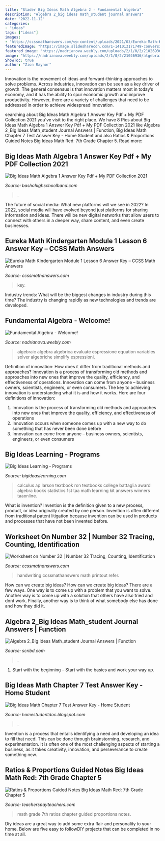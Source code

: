 ```yaml
---
title: "Slader Big Ideas Math Algebra 2 - Fundamental Algebra"
description: "Algebra 2_big ideas math_student journal answers"
date: "2022-11-12"
categories:
- "ideas"
tags: ["ideas"]
images:
- "https://ccssmathanswers.com/wp-content/uploads/2021/03/Eureka-Math-Kindergarten-Module-1-Lesson-6-Problem-Set-Answer-Key-1-1-266x300.png"
featuredImage: "https://image.slidesharecdn.com/1-141013171749-conversion-gate02/95/15-puzzle-time-1-638.jpg?cb=1413220691"
featured_image: "https://nadrianova.weebly.com/uploads/2/1/0/2/21026936/algebraic-expressions_orig.jpg"
image: "https://nadrianova.weebly.com/uploads/2/1/0/2/21026936/algebraic-expressions_orig.jpg"
ShowToc: true
author: "Zion Raynor"
---
```



Innovation is the movement of ideas and forward-thinking approaches to solve problems. Across industries, innovation can be seen as a key driver of growth. The general consensus is that innovation matters most in today’s economy, and it has the ability to spur economic growth and improve productivity. However, there are a variety of challenges that need to be addressed in order to achieve widespread innovation.

	

		
searching about Big Ideas Math Algebra 1 Answer Key Pdf + My PDF Collection 2021 you've visit to the right place. We have 8 Pics about Big Ideas Math Algebra 1 Answer Key Pdf + My PDF Collection 2021 like Algebra 2_Big Ideas Math_student Journal Answers | Function, Big Ideas Math Chapter 7 Test Answer Key - Home Student and also Ratios &amp; Proportions Guided Notes Big Ideas Math Red: 7th Grade Chapter 5. Read more:
		
    
## Big Ideas Math Algebra 1 Answer Key Pdf + My PDF Collection 2021

<img loading=lazy src="https://image.slidesharecdn.com/1-141013171749-conversion-gate02/95/15-puzzle-time-1-638.jpg?cb=1413220691" onerror="this.onerror=null;this.src='https://tse1.mm.bing.net/th?id=OIP.l8cOCcwajNPThwZEUOjdFAHaJl&amp;pid=15.1';" alt="Big Ideas Math Algebra 1 Answer Key Pdf + My PDF Collection 2021">

_Source: bashahighschoolband.com_

>. 

	

The future of social media: What new platforms will we see in 2022?
In 2022, social media will have evolved beyond just platforms for sharing information and ideas. There will be new digital networks that allow users to connect with others in a deeper way, share content, and even create businesses.

    
## Eureka Math Kindergarten Module 1 Lesson 6 Answer Key – CCSS Math Answers

<img loading=lazy src="https://ccssmathanswers.com/wp-content/uploads/2021/03/Eureka-Math-Kindergarten-Module-1-Lesson-6-Problem-Set-Answer-Key-1-1-266x300.png" onerror="this.onerror=null;this.src='https://tse4.mm.bing.net/th?id=OIP.6rCiBk4ASJQQTKSz-FUvbQAAAA&amp;pid=15.1';" alt="Eureka Math Kindergarten Module 1 Lesson 6 Answer Key – CCSS Math Answers">

_Source: ccssmathanswers.com_

>key. 

	

Industry trends: What will be the biggest changes in industry during this time?
The industry is changing rapidly as new technologies and trends are developed.

    
## Fundamental Algebra - Welcome!

<img loading=lazy src="https://nadrianova.weebly.com/uploads/2/1/0/2/21026936/algebraic-expressions_orig.jpg" onerror="this.onerror=null;this.src='https://tse4.mm.bing.net/th?id=OIP.CpTlklJguA0mbJZG-4npMgHaFj&amp;pid=15.1';" alt="Fundamental Algebra - Welcome!">

_Source: nadrianova.weebly.com_

>algebraic algebra algebrica evaluate espressione equation variables solver algebriche simplify espressioni. 

	

Definition of innovation: How does it differ from traditional methods and approaches?
Innovation is a process of transforming old methods and approaches into new ones that improve the quality, efficiency, and effectiveness of operations. Innovation can come from anyone – business owners, scientists, engineers, or even consumers. The key to achieving innovation is understanding what it is and how it works. Here are four definitions of innovation: 
1. Innovation is the process of transforming old methods and approaches into new ones that improve the quality, efficiency, and effectiveness of operations 
2. Innovation occurs when someone comes up with a new way to do something that has never been done before 
3. Innovation can come from anyone – business owners, scientists, engineers, or even consumers 

    
## Big Ideas Learning - Programs

<img loading=lazy src="http://www.mathgraphs.com/images/book_covers/apcalc1e.jpg" onerror="this.onerror=null;this.src='https://tse3.mm.bing.net/th?id=OIP.9rmYkNGMj7D0sqvExtDYkAHaJ7&amp;pid=15.1';" alt="Big Ideas Learning - Programs">

_Source: bigideaslearning.com_

>calculus ap larson textbook ron textbooks college battaglia award algebra books statistics 1st taa math learning kit answers winners taaonline. 

	

What is invention?
Invention is the definition given to a new process, product, or idea originally created by one person. Invention is often different from traditional patent litigation because invention can be used in products and processes that have not been invented before.

    
## Worksheet On Number 32 | Number 32 Tracing, Counting, Identification

<img loading=lazy src="https://ccssmathanswers.com/wp-content/uploads/2021/05/Worksheet-on-Number-Thirty-Two-1063x1536.jpg" onerror="this.onerror=null;this.src='https://tse1.mm.bing.net/th?id=OIP.Sw8VgWI7i3Zp3Lf4P7PoxwHaKs&amp;pid=15.1';" alt="Worksheet on Number 32 | Number 32 Tracing, Counting, Identification">

_Source: ccssmathanswers.com_

>handwriting ccssmathanswers math printout refer. 

	

How can we create big ideas?
How can we create big ideas? There are a few ways. One way is to come up with a problem that you want to solve. Another way is to come up with a solution that others have also tried and dont work. Finally, another way is to think of what somebody else has done and how they did it.

    
## Algebra 2_Big Ideas Math_student Journal Answers | Function

<img loading=lazy src="https://imgv2-2-f.scribdassets.com/img/document/423149694/original/7137225aaa/1587134925?v=1" onerror="this.onerror=null;this.src='https://tse4.mm.bing.net/th?id=OIP.JOBGCCjaNbvRfLCD7HMGYAHaJ4&amp;pid=15.1';" alt="Algebra 2_Big Ideas Math_student Journal Answers | Function">

_Source: scribd.com_

>. 

	

1. Start with the beginning – Start with the basics and work your way up.

    
## Big Ideas Math Chapter 7 Test Answer Key - Home Student

<img loading=lazy src="https://lh3.googleusercontent.com/proxy/drZ08kVzCUcf9nhUsZBKYQrqCzOSQKBBHYtUc5todvbnF1An5WX3CogyZRczk5PlauenJW06gieAaB9GCTAVceI1m2t3zOVDqyNqiZ47PT-9-n1PvJlWep3VICC2buyB=w1200-h630-p-k-no-nu" onerror="this.onerror=null;this.src='https://tse2.mm.bing.net/th?id=OIP.WtGRkuFP3IwkHaqTgbvwPQHaEI&amp;pid=15.1';" alt="Big Ideas Math Chapter 7 Test Answer Key - Home Student">

_Source: homestudentdoc.blogspot.com_

>. 

	

Invention is a process that entails identifying a need and developing an idea to fill that need. This can be done through brainstorming, research, and experimentation. It is often one of the most challenging aspects of starting a business, as it takes creativity, innovation, and perseverance to create something new.

    
## Ratios &amp; Proportions Guided Notes Big Ideas Math Red: 7th Grade Chapter 5

<img loading=lazy src="https://ecdn.teacherspayteachers.com/thumbitem/Ratios-Proportions-Guided-Notes-Big-Ideas-Math-Red-7th-Grade-Chapter-5-3086913-1510345345/original-3086913-2.jpg" onerror="this.onerror=null;this.src='https://tse3.mm.bing.net/th?id=OIP.K_bbd6HM3dQhXdsHn3eazwAAAA&amp;pid=15.1';" alt="Ratios &amp; Proportions Guided Notes Big Ideas Math Red: 7th Grade Chapter 5">

_Source: teacherspayteachers.com_

>math grade 7th ratios chapter guided proportions notes. 

	

Diy ideas are a great way to add some extra flair and personality to your home. Below are five easy to followDIY projects that can be completed in no time at all.

